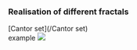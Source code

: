 ### Realisation of different fractals
[Cantor set](/Cantor set)
<br>
example
![](/imgs/CantorSet.png)